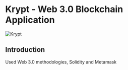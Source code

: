 # Krypt - Web 3.0 Blockchain Application
![Krypt](https://i.ibb.co/DVF4tNW/image.png)

## Introduction


Used Web 3.0 methodologies, Solidity and Metamask 

